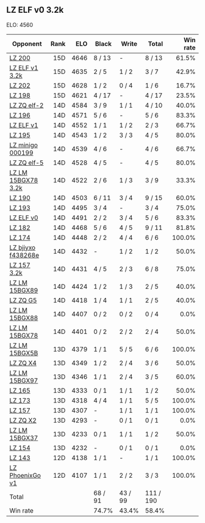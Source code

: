 ## LZ ELF v0 3.2k ##

ELO: 4560

Opponent | Rank | ELO | Black | Write | Total | Win rate
---------|-----:|----:|-------|-------|-------|-------:
[LZ 200](LZ%20200.md) | 15D | 4646 | 8 / 13 | - | 8 / 13 | 61.5%
[LZ ELF v1 3.2k](LZ%20ELF%20v1%203.2k.md) | 15D | 4635 | 2 / 5 | 1 / 2 | 3 / 7 | 42.9%
[LZ 202](LZ%20202.md) | 15D | 4628 | 1 / 2 | 0 / 4 | 1 / 6 | 16.7%
[LZ 198](LZ%20198.md) | 15D | 4621 | 4 / 17 | - | 4 / 17 | 23.5%
[LZ ZQ elf-2](LZ%20ZQ%20elf-2.md) | 14D | 4584 | 3 / 9 | 1 / 1 | 4 / 10 | 40.0%
[LZ 196](LZ%20196.md) | 14D | 4571 | 5 / 6 | - | 5 / 6 | 83.3%
[LZ ELF v1](LZ%20ELF%20v1.md) | 14D | 4552 | 1 / 1 | 1 / 2 | 2 / 3 | 66.7%
[LZ 195](LZ%20195.md) | 14D | 4543 | 1 / 2 | 3 / 3 | 4 / 5 | 80.0%
[LZ minigo 000199](LZ%20minigo%20000199.md) | 14D | 4539 | 4 / 6 | - | 4 / 6 | 66.7%
[LZ ZQ elf-5](LZ%20ZQ%20elf-5.md) | 14D | 4528 | 4 / 5 | - | 4 / 5 | 80.0%
[LZ LM 15BGX78 3.2k](LZ%20LM%2015BGX78%203.2k.md) | 14D | 4522 | 2 / 6 | 1 / 3 | 3 / 9 | 33.3%
[LZ 190](LZ%20190.md) | 14D | 4503 | 6 / 11 | 3 / 4 | 9 / 15 | 60.0%
[LZ 193](LZ%20193.md) | 14D | 4495 | 3 / 4 | - | 3 / 4 | 75.0%
[LZ ELF v0](LZ%20ELF%20v0.md) | 14D | 4491 | 2 / 2 | 3 / 4 | 5 / 6 | 83.3%
[LZ 182](LZ%20182.md) | 14D | 4468 | 5 / 6 | 4 / 5 | 9 / 11 | 81.8%
[LZ 174](LZ%20174.md) | 14D | 4448 | 2 / 2 | 4 / 4 | 6 / 6 | 100.0%
[LZ bjiyxo f438268e](LZ%20bjiyxo%20f438268e.md) | 14D | 4432 | - | 1 / 2 | 1 / 2 | 50.0%
[LZ 157 3.2k](LZ%20157%203.2k.md) | 14D | 4431 | 4 / 5 | 2 / 3 | 6 / 8 | 75.0%
[LZ LM 15BGX89](LZ%20LM%2015BGX89.md) | 14D | 4424 | 1 / 2 | 1 / 3 | 2 / 5 | 40.0%
[LZ ZQ G5](LZ%20ZQ%20G5.md) | 14D | 4418 | 1 / 4 | 1 / 1 | 2 / 5 | 40.0%
[LZ LM 15BGX88](LZ%20LM%2015BGX88.md) | 14D | 4407 | 0 / 2 | 0 / 2 | 0 / 4 | 0.0%
[LZ LM 15BGX78](LZ%20LM%2015BGX78.md) | 14D | 4401 | 0 / 2 | 2 / 2 | 2 / 4 | 50.0%
[LZ LM 15BGX5B](LZ%20LM%2015BGX5B.md) | 13D | 4379 | 1 / 1 | 5 / 5 | 6 / 6 | 100.0%
[LZ ZQ X4](LZ%20ZQ%20X4.md) | 13D | 4349 | 1 / 2 | 2 / 4 | 3 / 6 | 50.0%
[LZ LM 15BGX97](LZ%20LM%2015BGX97.md) | 13D | 4346 | 1 / 1 | 2 / 4 | 3 / 5 | 60.0%
[LZ 165](LZ%20165.md) | 13D | 4333 | 0 / 1 | 1 / 1 | 1 / 2 | 50.0%
[LZ 173](LZ%20173.md) | 13D | 4318 | 4 / 4 | 1 / 1 | 5 / 5 | 100.0%
[LZ 157](LZ%20157.md) | 13D | 4307 | - | 1 / 1 | 1 / 1 | 100.0%
[LZ ZQ X2](LZ%20ZQ%20X2.md) | 13D | 4293 | - | 0 / 1 | 0 / 1 | 0.0%
[LZ LM 15BGX37](LZ%20LM%2015BGX37.md) | 13D | 4233 | 0 / 1 | 1 / 1 | 1 / 2 | 50.0%
[LZ 154](LZ%20154.md) | 13D | 4232 | - | 0 / 1 | 0 / 1 | 0.0%
[LZ 143](LZ%20143.md) | 12D | 4138 | 1 / 1 | - | 1 / 1 | 100.0%
[LZ PhoenixGo v1](LZ%20PhoenixGo%20v1.md) | 12D | 4107 | 1 / 1 | 2 / 2 | 3 / 3 | 100.0%
Total | | | 68 / 91 | 43 / 99 | 111 / 190 | 
Win rate| | | 74.7% | 43.4% | 58.4% | 
